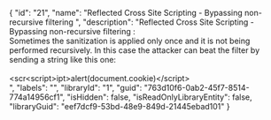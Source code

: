 {
  "id": "21",
  "name": "Reflected Cross Site Scripting - Bypassing non-recursive filtering ",
  "description": "Reflected Cross Site Scripting - Bypassing non-recursive filtering :<br />Sometimes the sanitization is applied only once and it is not being performed recursively. In this case the attacker can beat the filter by sending a string like this one:<br /><br />&lt;scr&lt;script&gt;ipt&gt;alert(document.cookie)&lt;/script&gt;<br />",
  "labels": "",
  "libraryId": "1",
  "guid": "763d10f6-0ab2-45f7-8514-774a14956cf1",
  "isHidden": false,
  "isReadOnlyLibraryEntity": false,
  "libraryGuid": "eef7dcf9-53bd-48e9-849d-21445ebad101"
}